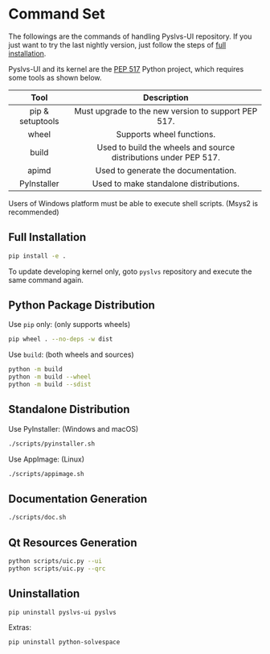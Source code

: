 # Command Set

The followings are the commands of handling Pyslvs-UI repository.
If you just want to try the last nightly version, just follow the steps of [full installation](#full-installation).

Pyslvs-UI and its kernel are the [PEP 517](https://www.python.org/dev/peps/pep-0517) Python project,
which requires some tools as shown below.

| Tool | Description |
|:----:|:-----------:|
| pip & setuptools | Must upgrade to the new version to support PEP 517. |
| wheel | Supports wheel functions. |
| build | Used to build the wheels and source distributions under PEP 517. |
| apimd | Used to generate the documentation. |
| PyInstaller | Used to make standalone distributions. |

Users of Windows platform must be able to execute shell scripts.
(Msys2 is recommended)

## Full Installation

```bash
pip install -e .
```

To update developing kernel only,
goto `pyslvs` repository and execute the same command again.

## Python Package Distribution

Use `pip` only: (only supports wheels)

```bash
pip wheel . --no-deps -w dist
```

Use `build`: (both wheels and sources)

```bash
python -m build
python -m build --wheel
python -m build --sdist
```

## Standalone Distribution

Use PyInstaller: (Windows and macOS)

```bash
./scripts/pyinstaller.sh
```

Use AppImage: (Linux)

```bash
./scripts/appimage.sh
```

## Documentation Generation

```bash
./scripts/doc.sh
```

## Qt Resources Generation

```bash
python scripts/uic.py --ui
python scripts/uic.py --qrc
```

## Uninstallation

```bash
pip uninstall pyslvs-ui pyslvs
```

Extras:

```bash
pip uninstall python-solvespace
```
